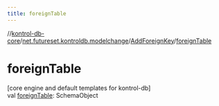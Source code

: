 ```yaml
---
title: foreignTable
---
```

//[kontrol-db-core](../../../index.html)/[net.futureset.kontroldb.modelchange](../index.html)/[AddForeignKey](index.html)/[foreignTable](foreign-table.html)



# foreignTable



[core engine and default templates for kontrol-db]\
val [foreignTable](foreign-table.html): SchemaObject




